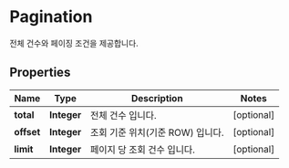 

# Pagination

전체 건수와 페이징 조건을 제공합니다.

## Properties

| Name | Type | Description | Notes |
|------------ | ------------- | ------------- | -------------|
|**total** | **Integer** | 전체 건수 입니다. |  [optional] |
|**offset** | **Integer** | 조회 기준 위치(기준 ROW) 입니다. |  [optional] |
|**limit** | **Integer** | 페이지 당 조회 건수 입니다. |  [optional] |



